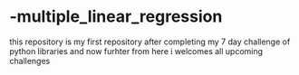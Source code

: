 # -multiple_linear_regression
this repository is my first repository after completing my 7 day challenge of python libraries 
and  now furhter from here i welcomes all upcoming challenges 
